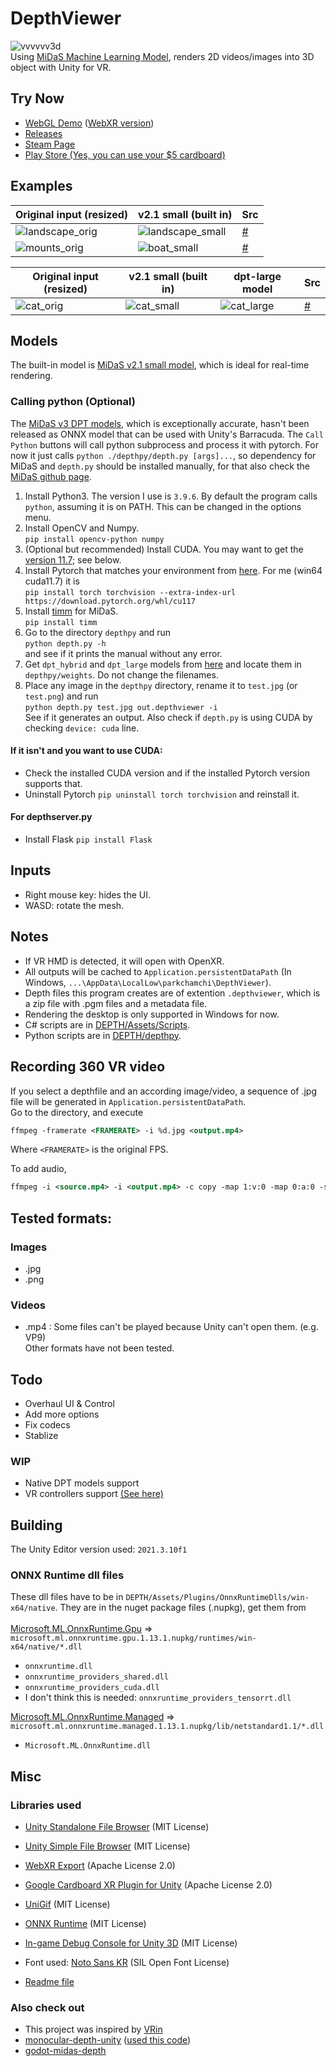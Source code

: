 # DepthViewer
![vvvvvv3d](./examples/vvvvvv3d.jpg) \
Using [MiDaS Machine Learning Model](https://github.com/isl-org/MiDaS), renders 2D videos/images into 3D object with Unity for VR.

## Try Now
- [WebGL Demo](https://parkchamchi.github.io/DepthViewer/) ([WebXR version](https://parkchamchi.github.io/DepthViewer/vr_version/))
- [Releases](https://github.com/parkchamchi/DepthViewer/releases)
- [Steam Page](https://store.steampowered.com/app/2218510/DepthViewer/)
- [Play Store (Yes, you can use your $5 cardboard)](https://play.google.com/store/apps/details?id=com.parkchamchi.DepthViewer)

## Examples

| Original input (resized) | v2.1 small (built in) | Src |
| --- | --- | --- |
| ![landscape_orig](./examples/landscape_orig.jpg) | ![landscape_small](./examples/landscape_100.jpg) | [#](https://commons.wikimedia.org/wiki/File:%D0%9F%D0%B0%D0%BD%D0%BE%D1%80%D0%B0%D0%BC%D0%B0_%D0%86%D0%BD%D1%82%D0%B5%D0%B3%D1%80%D0%B0%D0%BB%D1%83.jpg) |
| ![mounts_orig](./examples/mounts_orig.jpg) | ![boat_small](./examples/mounts_100.jpg) | [#](https://pixnio.com/media/lake-dark-blue-glacier-mountain-peak-landscape) |

| Original input (resized) | v2.1 small (built in) | dpt-large model | Src |
| --- | --- | --- | --- |
| ![cat_orig](./examples/cat_orig.gif) | ![cat_small](./examples/cat_100.gif) | ![cat_large](./examples/cat_400.gif) | [#](https://commons.wikimedia.org/wiki/File:Cat_kneading_blanket.gk.webm) |

## Models
The built-in model is [MiDaS v2.1 small model](https://github.com/isl-org/MiDaS/releases/tag/v2_1), which is ideal for real-time rendering.

### Calling python (Optional)
The [MiDaS v3 DPT models](https://github.com/isl-org/MiDaS), which is exceptionally accurate, hasn't been released as ONNX model that can be used with Unity's Barracuda.
The `Call Python` buttons will call python subprocess and process it with pytorch. 
For now it just calls `python ./depthpy/depth.py [args]...`, so dependency for MiDaS and `depth.py` should be installed manually, for that also check the [MiDaS github page](https://github.com/isl-org/MiDaS). 

1. Install Python3. The version I use is `3.9.6`. By default the program calls `python`, assuming it is on PATH. This can be changed in the options menu.
2. Install OpenCV and Numpy. <br>
`pip install opencv-python numpy`
3. (Optional but recommended) Install CUDA. You may want to get the [version 11.7](https://developer.nvidia.com/cuda-11-7-0-download-archive); see below.
4. Install Pytorch that matches your environment from [here](https://pytorch.org/get-started/locally/). For me (win64 cuda11.7) it is <br>
`pip install torch torchvision --extra-index-url https://download.pytorch.org/whl/cu117`
5. Install [timm](https://pypi.org/project/timm/) for MiDaS. <br>
`pip install timm`
6. Go to the directory `depthpy` and run <br>
`python depth.py -h` <br>
and see if it prints the manual without any error.
7. Get `dpt_hybrid` and `dpt_large` models from [here](https://github.com/isl-org/MiDaS#setup) and locate them in `depthpy/weights`. Do not change the filenames.
8. Place any image in the `depthpy` directory, rename it to `test.jpg` (or `test.png`) and run <br>
`python depth.py test.jpg out.depthviewer -i` <br>
See if it generates an output. Also check if `depth.py` is using CUDA by checking `device: cuda` line.

#### If it isn't and you want to use CUDA:
- Check the installed CUDA version and if the installed Pytorch version supports that.
- Uninstall Pytorch `pip uninstall torch torchvision` and reinstall it.

#### For depthserver.py
- Install Flask `pip install Flask`

## Inputs
- Right mouse key: hides the UI.
- WASD: rotate the mesh.

## Notes
- If VR HMD is detected, it will open with OpenXR.
- All outputs will be cached to `Application.persistentDataPath` (In Windows, `...\AppData\LocalLow\parkchamchi\DepthViewer`).
- Depth files this program creates are of extention `.depthviewer`, which is a zip file with .pgm files and a metadata file.
- Rendering the desktop is only supported in Windows for now.
- C# scripts are in [DEPTH/Assets/Scripts](DEPTH/Assets/Scripts).
- Python scripts are in [DEPTH/depthpy](DEPTH/depthpy).

## Recording 360 VR video
If you select a depthfile and an according image/video, a sequence of .jpg file will be generated in `Application.persistentDataPath`. \
Go to the directory, and execute
```xml
ffmpeg -framerate <FRAMERATE> -i %d.jpg <output.mp4>
```
Where `<FRAMERATE>` is the original FPS. 

To add audio,
```xml
ffmpeg -i <source.mp4> -i <output.mp4> -c copy -map 1:v:0 -map 0:a:0 -shortest <output_w_audio.mp4>
```

## Tested formats:
### Images
- .jpg
- .png

### Videos
- .mp4 : 
Some files can't be played because Unity can't open them. (e.g. VP9) \
Other formats have not been tested.

## Todo
- Overhaul UI & Control
- Add more options
- Fix codecs
- Stablize
### WIP
- Native DPT models support
- VR controllers support [(See here)](https://github.com/parkchamchi/UnityVRControllerTest)

## Building
The Unity Editor version used: `2021.3.10f1`

### ONNX Runtime dll files
These dll files have to be in `DEPTH/Assets/Plugins/OnnxRuntimeDlls/win-x64/native`.
They are in the nuget package files (.nupkg), get them from <br>
<br>
[Microsoft.ML.OnnxRuntime.Gpu](https://www.nuget.org/packages/Microsoft.ML.OnnxRuntime.Gpu/) => `microsoft.ml.onnxruntime.gpu.1.13.1.nupkg/runtimes/win-x64/native/*.dll` <br>
- `onnxruntime.dll`
- `onnxruntime_providers_shared.dll`
- `onnxruntime_providers_cuda.dll`
- I don't think this is needed: `onnxruntime_providers_tensorrt.dll`

[Microsoft.ML.OnnxRuntime.Managed](https://www.nuget.org/packages/Microsoft.ML.OnnxRuntime.Managed/) => `microsoft.ml.onnxruntime.managed.1.13.1.nupkg/lib/netstandard1.1/*.dll` <br>
- `Microsoft.ML.OnnxRuntime.dll`

## Misc
### Libraries used
- [Unity Standalone File Browser](https://github.com/gkngkc/UnityStandaloneFileBrowser) (MIT License)
- [Unity Simple File Browser](https://github.com/yasirkula/UnitySimpleFileBrowser) (MIT License)
- [WebXR Export](https://github.com/De-Panther/unity-webxr-export) (Apache License 2.0)
- [Google Cardboard XR Plugin for Unity](https://github.com/googlevr/cardboard-xr-plugin) (Apache License 2.0)
- [UniGif](https://github.com/WestHillApps/UniGif) (MIT License)
- [ONNX Runtime](https://github.com/microsoft/onnxruntime) (MIT License)
- [In-game Debug Console for Unity 3D](https://github.com/yasirkula/UnityIngameDebugConsole) (MIT License)

- Font used: [Noto Sans KR](https://fonts.google.com/noto/specimen/Noto+Sans+KR) (SIL Open Font License)
- [Readme file](DEPTH/Assets/Assets/README.txt)

### Also check out
- This project was inspired by [VRin](https://www.vrin.app/)
- [monocular-depth-unity](https://github.com/GeorgeAdamon/monocular-depth-unity) ([used this code](https://github.com/GeorgeAdamon/monocular-depth-unity/blob/main/MonocularDepthBarracuda/Packages/DepthFromImage/Runtime/DepthFromImage.cs))
- [godot-midas-depth](https://github.com/lewiji/godot-midas-depth)